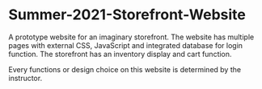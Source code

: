 # Summer-2021-Storefront-Website
A prototype website for an imaginary storefront. The website has multiple pages with external CSS, JavaScript and integrated database for login function. The storefront has an inventory display and cart function.

Every functions or design choice on this website is determined by the instructor.  
